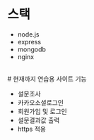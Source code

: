# 스택

- node.js
- express
- mongodb
- nginx

<br/>
# 현재까지 연습용 사이트 기능

- 설문조사
- 카카오소셜로그인
- 회원가입 및 로그인
- 설문결과값 출력
- https 적용
